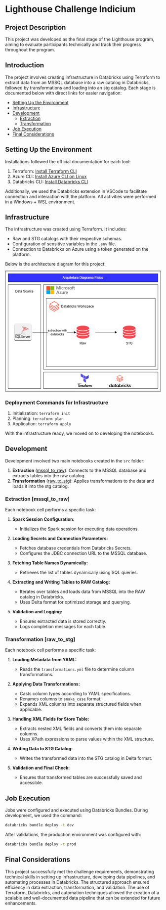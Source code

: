 # Lighthouse Challenge Indicium

## Project Description
This project was developed as the final stage of the Lighthouse program, aiming to evaluate participants technically and track their progress throughout the program.

## Introduction
The project involves creating infrastructure in Databricks using Terraform to extract data from an MSSQL database into a raw catalog in Databricks, followed by transformations and loading into an stg catalog. Each stage is documented below with direct links for easier navigation:

- [Setting Up the Environment](#setting-up-the-environment)
- [Infrastructure](#infrastructure)
- [Development](#development)
  - [Extraction](#extraction-mssql_to_raw)
  - [Transformation](#transformation-raw_to_stg)
- [Job Execution](#job-execution)
- [Final Considerations](#final-considerations)

## Setting Up the Environment
Installations followed the official documentation for each tool:

1. Terraform: [Install Terraform CLI](https://developer.hashicorp.com/terraform/tutorials/azure-get-started/install-cli)
2. Azure CLI: [Install Azure CLI on Linux](https://learn.microsoft.com/en-us/cli/azure/install-azure-cli-linux?pivots=apt)
3. Databricks CLI: [Install Databricks CLI](https://docs.databricks.com/en/dev-tools/cli/install.html)

Additionally, we used the Databricks extension in VSCode to facilitate connection and interaction with the platform. All activities were performed in a Windows + WSL environment.

## Infrastructure
The infrastructure was created using Terraform. It includes:

- Raw and STG catalogs with their respective schemas.
- Configuration of sensitive variables in the `.env` file.
- Connection to Databricks on Azure using a token generated on the platform.

Below is the architecture diagram for this project:

![Architecture Diagram](desafio_lh_arquitetura.drawio.png)

### Deployment Commands for Infrastructure
1. Initialization: `terraform init`
2. Planning: `terraform plan`
3. Application: `terraform apply`

With the infrastructure ready, we moved on to developing the notebooks.

## Development
Development involved two main notebooks created in the `src` folder:

1. **Extraction** ([mssql_to_raw](#extraction-mssql_to_raw)): Connects to the MSSQL database and extracts tables into the raw catalog.
2. **Transformation** ([raw_to_stg](#transformation-raw_to_stg)): Applies transformations to the data and loads it into the stg catalog.

### Extraction [mssql_to_raw]
Each notebook cell performs a specific task:

1. **Spark Session Configuration:**
   - Initializes the Spark session for executing data operations.

2. **Loading Secrets and Connection Parameters:**
   - Fetches database credentials from Databricks Secrets.
   - Configures the JDBC connection URL to the MSSQL database.

3. **Fetching Table Names Dynamically:**
   - Retrieves the list of tables dynamically using SQL queries.

4. **Extracting and Writing Tables to RAW Catalog:**
   - Iterates over tables and loads data from MSSQL into the RAW catalog in Databricks.
   - Uses Delta format for optimized storage and querying.

5. **Validation and Logging:**
   - Ensures extracted data is stored correctly.
   - Logs completion messages for each table.

### Transformation [raw_to_stg]
Each notebook cell performs a specific task:

1. **Loading Metadata from YAML:**
   - Reads the `transformations.yml` file to determine column transformations.

2. **Applying Data Transformations:**
   - Casts column types according to YAML specifications.
   - Renames columns to `snake_case` format.
   - Expands XML columns into separate structured fields when applicable.

3. **Handling XML Fields for Store Table:**
   - Extracts nested XML fields and converts them into separate columns.
   - Uses XPath expressions to parse values within the XML structure.

4. **Writing Data to STG Catalog:**
   - Writes the transformed data into the STG catalog in Delta format.

5. **Validation and Final Check:**
   - Ensures that transformed tables are successfully saved and accessible.

## Job Execution
Jobs were configured and executed using Databricks Bundles. During development, we used the command:

```bash
databricks bundle deploy -t dev
```

After validations, the production environment was configured with:

```bash
databricks bundle deploy -t prod
```

## Final Considerations
This project successfully met the challenge requirements, demonstrating technical skills in setting up infrastructure, developing data pipelines, and automating processes in Databricks. The structured approach ensured efficiency in data extraction, transformation, and validation. The use of Terraform, Databricks, and automation techniques allowed the creation of a scalable and well-documented data pipeline that can be extended for future enhancements.

